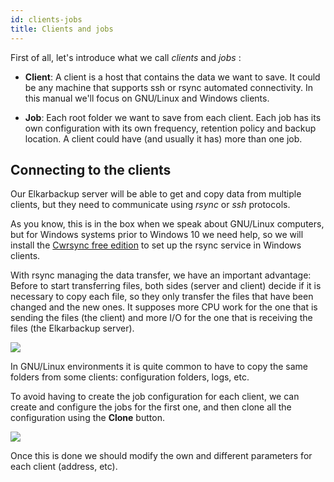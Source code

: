 ```yaml
---
id: clients-jobs
title: Clients and jobs
---
```


First of all, let's introduce what we call _clients_ and _jobs_ :

* **Client**: A client is a host that contains the data we want to save. It could be any machine that supports ssh or rsync automated connectivity. In this manual we'll focus on GNU/Linux and Windows clients.

* **Job**: Each root folder we want to save from each client. Each job has its own configuration with its own frequency, retention policy and backup location. A client could have (and usually it has) more than one job.

## Connecting to the clients

Our Elkarbackup server will be able to get and copy data from multiple clients, but they need to communicate using _rsync_ or _ssh_ protocols.

As you know, this is in the box when we speak about GNU/Linux computers, but for Windows systems prior to Windows 10 we need help, so we will install the [Cwrsync free edition](https://www.itefix.net/content/cwrsync-free-edition) to set up the rsync service in Windows clients.

With rsync managing the data transfer, we have an important advantage: Before to start transferring files, both sides (server and client) decide if it is necessary to copy each file, so they only transfer the files that have been changed and the new ones. It supposes more CPU work for the one that is sending the files (the client) and more I/O for the one that is receiving the files (the Elkarbackup server).

![](assets/screenshots/clients_tasks_02.png)



In GNU/Linux environments it is quite common to have to copy the same folders from some clients: configuration folders, logs, etc.

To avoid having to create the job configuration for each client, we can create and configure the jobs for the first one, and then clone all the configuration using the **Clone** button. 

![](assets/screenshots/clone-client.png)

Once this is done we should modify the own and different parameters for each client \(address, etc\).

